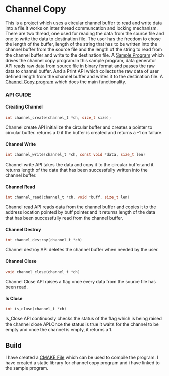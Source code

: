 # Channel Copy
This is a project which uses a circular channel buffer to read and write data into a file.It works on inter thread communcation and locking mechanism. There are two thread, one used for reading the data from the source file and one to write the data to destination file. The user has the freedom to chose the length of the buffer, length of the string that has to be written into the channel buffer from the source file and the length of the string to read from the channel buffer and write to the destination file.
A [Sample Program](https://github.com/Vysakhpj/channel_copy/blob/master/sample.c) which drives the channel copy program.In this sample program, data generator API reads raw data from source file in binary format and passes the raw data to channel buffer. And a Print API which collects the raw data of user defined length from the channel buffer and writes it to the destination file.
A [Channel Copy program](https://github.com/Vysakhpj/channel_copy/blob/master/channel.c) which does the main functionality. 

### API GUIDE

#### Creating Channel

```c
int channel_create(channel_t *ch, size_t size);
```
Channel create API initialize the circular buffer and creates a pointer to circular buffer. returns a 0 if the buffer is created and returns a -1 on failure.

#### Channel Write

````c
int channel_write(channel_t *ch, const void *data, size_t len)
````
Channel write API takes the data and copy it to the circular buffer.and it returns length of the data that has been successfully written into the channel buffer.

#### Channel Read

```c
int channel_read(channel_t *ch, void *buff, size_t len)
````
Channel read API reads data from the channel buffer and copies it to the address location pointed by buff pointer.and it returns length of the data that has been successfully read from the channel buffer. 

#### Channel Destroy
````c
int channel_destroy(channel_t *ch)
````
Channel destroy API deletes the channel buffer when needed by the user.

#### Channel Close

````c
void channel_close(channel_t *ch)
````
Channel Close API raises a flag once every data from the source file has been read.

#### Is Close

````c
int is_close(channel_t *ch)
````
Is_Close API continuosly checks the status of the flag which is being raised the channel close API.Once the status is true it waits for the channel to be empty and once the channel is empty, it returns a 1.


## Build
I have created a [CMAKE File](https://github.com/Vysakhpj/channel_copy/blob/master/CMakeLists.txt) which can be used to compile the program. I have created a static library for channel copy program and i have linked to the sample program.
